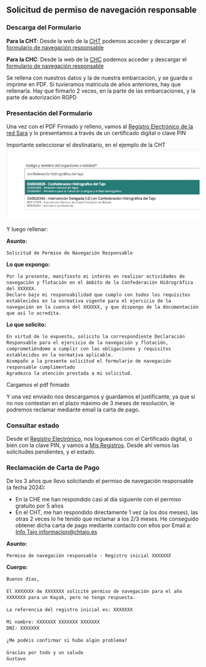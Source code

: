 ## Solicitud de permiso de navegación responsable

### Descarga del Formulario

**Para la CHT**: Desde la web de la [CHT](https://www.chtajo.es/Servicios/Tramitaciones/Paginas/procedimientos/navegacion.aspx) podemos acceder y descargar el [formulario de navegación responsable](https://www.chtajo.es/Servicios/Tramitaciones/Documents/Declara_Resp/DR_Impreso_Completo.pdf)

**Para la CHC**: Desde la web de la [CHC](https://www.chcantabrico.es/servicios/navegacion-y-flotacion) podemos acceder y descargar el [formulario de navegación responsable](https://www.chcantabrico.es/documents/20143/406489/20200508_modelo_declaracion_responsable.pdf/354a99f4-8079-f91e-8421-188a3b759ba3)

Se rellena con nuestros datos y la de nuestra embarcación, y se guarda o imprime en PDF. Si tuvieramos matrícula de años anteriores, hay que rellenarla. Hay que firmarlo 2 veces, en la parte de las embarcaciones, y la parte de autorización RGPD

### Presentación del Formulario

Una vez con el PDF Firmado y relleno, vamos al [Registro Electrónico de la red Sara](https://rec.redsara.es/registro/action/are/acceso.do) y lo presentamos a través de un certificado digital o clave PIN

Importante seleccionar el destinatario, en el ejemplo de la CHT
![](../misc/images/cht-permisos01.jpg)

Y luego rellenar:

**Asunto:**
```
Solicitud de Permiso de Navegación Responsable
```

**Lo que expongo:**
```
Por la presente, manifiesto mi interés en realizar actividades de navegación y flotación en el ámbito de la Confederación Hidrográfica del XXXXXX.
Declaro bajo mi responsabilidad que cumplo con todos los requisitos establecidos en la normativa vigente para el ejercicio de la navegación en la cuenca del XXXXXX, y que dispongo de la documentación que así lo acredita.
```

**Lo que solicito:**
```
En virtud de lo expuesto, solicito la correspondiente Declaración Responsable para el ejercicio de la navegación y flotación, comprometiéndome a cumplir con las obligaciones y requisitos establecidos en la normativa aplicable.
Acompaño a la presente solicitud el formulario de navegación responsable cumplimentado
Agradezco la atención prestada a mi solicitud.
```

Cargamos el pdf firmado

Y una vez enviado nos descargamos y guardamos el justificante, ya que si no nos contestan en el plazo máximo de 3 meses de resolución, le podremos reclamar mediante email la carta de pago.

### Consultar estado

Desde el [Registro Electrónico](https://rec.redsara.es/registro/action/are/acceso.do), nos logueamos con el Certificado digital, o bien con la clave PIN, y vamos a [Mis Registros](https://reg.redsara.es/list). Desde ahí vemos las solicitudes pendientes, y el estado.

### Reclamación de Carta de Pago

De los 3 años que llevo solicitando el permiso de navegación responsable (a fecha 2024):
* En la CHE me han respondido casi al día siguiente con el permiso gratuito por 5 años
* En el CHT, me han respondido directamente 1 vez (a los dos meses), las otras 2 veces lo he tenido que reclamar a los 2/3 meses. He conseguido obtener dicha carta de pago mediante contacto con ellos por Email a: [Info Tajo <informacion@chtajo.es>](mailto:informacion@chtajo.es)

**Asunto:**
```
Permiso de navegación responsable - Registro inicial XXXXXXX
```

**Cuerpo:** 
```
Buenos días,

El XXXXXXX de XXXXXXX solicité permiso de navegación para el año XXXXXXX para un Kayak, pero no tengo respuesta. 

La referencia del registro inicial es: XXXXXXX 

Mi nombre: XXXXXXX XXXXXXX XXXXXXX
DNI: XXXXXXX 

¿Me podéis confirmar si hubo algún problema? 

Gracias por todo y un saludo
Gustavo
```